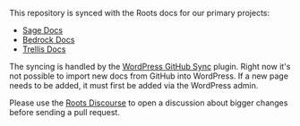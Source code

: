 This repository is synced with the Roots docs for our primary projects:

* [Sage Docs](https://roots.io/sage/docs/)
* [Bedrock Docs](https://roots.io/bedrock/docs/)
* [Trellis Docs](https://roots.io/trellis/docs/)

The syncing is handled by the [WordPress GitHub Sync](https://github.com/benbalter/wordpress-github-sync) plugin. Right now it's not possible to import new docs from GitHub into WordPress. If a new page needs to be added, it must first be added via the WordPress admin. 

Please use the [Roots Discourse](https://discourse.roots.io/) to open a discussion about bigger changes before sending a pull request.
